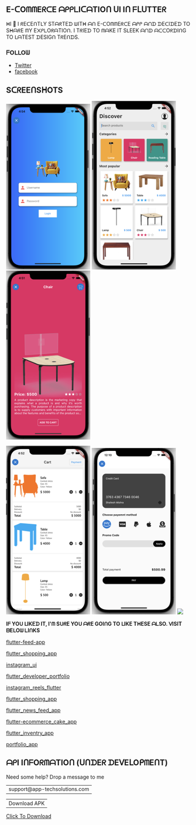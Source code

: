 ## E-ᑕOᗰᗰEᖇᑕE ᗩᑭᑭᒪIᑕᗩTIOᑎ ᑌI Iᑎ ᖴᒪᑌTTEᖇ

ᕼI 👋 I ᖇEᑕEᑎTᒪY STᗩᖇTEᗪ ᗯITᕼ ᗩᑎ E-ᑕOᗰᗰEᖇᑕE ᗩᑭᑭ ᗩᑎᗪ ᗪEᑕIᗪEᗪ TO SᕼᗩᖇE ᗰY E᙭ᑭᒪOᖇᗩTIOᑎ. I TᖇIEᗪ TO ᗰᗩKE IT SᒪEEK ᗩᑎᗪ ᗩᑕᑕOᖇᗪIᑎG TO ᒪᗩTEST ᗪESIGᑎ TᖇEᑎᗪS.

### ᖴOᒪᒪOᗯ 

- [Twitter](https://www.twitter.com/apptechsolutio1)  
- [facebook](https://www.facebook.com/apptechsolutions88)

## SᑕᖇEEᑎSᕼOTS

<img src="assets/srcn/one.png" width=230> <img src="assets/srcn/two.png" width=230> <img src="assets/srcn/three.png" width=230>  

<img src="assets/srcn/four.png" width=230> <img src="assets/srcn/five.png" width=230> <img src="assets/srcn/six.png" width=230>



<b>Iᖴ YOᑌ ᒪIKEᗪ IT, I'ᗰ SᑌᖇE YOᑌ ᗩᖇE GOIᑎG TO ᒪIKE TᕼESE ᗩᒪSO. ᐯISIT ᗷEᒪOᗯ ᒪIᑎKS</b>


[flutter-feed-app](https://github.com/app-techsolutions/flutter-feed-app)

[flutter_shopping_app](https://github.com/app-techsolutions/flutter_shopping_app)

[instagram_ui](https://github.com/app-techsolutions/instagram_ui)

[flutter_developer_portfolio](https://github.com/app-techsolutions/flutter_developer_portfolio)

[instagram_reels_flutter](https://github.com/app-techsolutions/instagram_reels_flutter)

[flutter_shopping_app](https://github.com/app-techsolutions/flutter_shopping_app)

[flutter_news_feed_app](https://github.com/app-techsolutions/flutter-news-feed-app)

[flutter-ecommerce_cake_app](https://github.com/app-techsolutions/flutter-ecommerce-cake-app)
    
[flutter_inventry_app](https://github.com/app-techsolutions/flutter-inventry-app)

[portfolio_app](https://github.com/app-techsolutions/portfolio-app)


## ᗩᑭI IᑎᖴOᖇᗰᗩTIOᑎ (ᑌᑎᗪEᖇ ᗪEᐯEᒪOᑭᗰEᑎT)

Need some help? Drop a message to me
<table>
    <tr>
        <td>support@app-techsolutions.com</td>
    </tr>
</table>

<table>
    <tr>
        <td>Download APK</td>
    </tr>
</table>

[Click To Download](https://github.com/app-techsolutions/jin_ecomm/blob/master/assets/)
